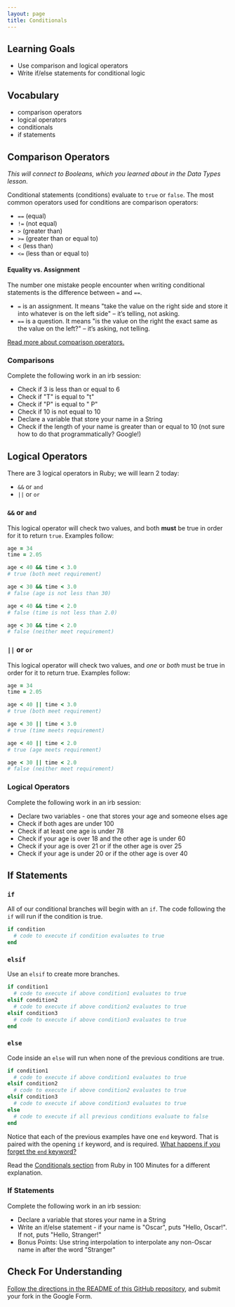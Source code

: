 ```yaml
---
layout: page
title: Conditionals
---
```


## Learning Goals

- Use comparison and logical operators
- Write if/else statements for conditional logic

## Vocabulary

- comparison operators
- logical operators
- conditionals
- if statements

## Comparison Operators

_This will connect to Booleans, which you learned about in the Data Types lesson._

Conditional statements (conditions) evaluate to `true` or `false`. The most common operators used for conditions are comparison operators:

- `==` (equal)
- `!=` (not equal)
- `>` (greater than)
- `>=` (greater than or equal to)
- `<` (less than)
- `<=` (less than or equal to)

<div class="things-to-note">
  <h4>Equality vs. Assignment</h4>
  <p>The number one mistake people encounter when writing conditional statements is the difference between <code>=</code> and <code>==</code>.</p>
  <ul>
    <li><code>=</code> is an assignment. It means "take the value on the right side and store it into whatever is on the left side" – it’s telling, not asking.</li>
    <li><code>==</code> is a question. It means "is the value on the right the exact same as the value on the left?" – it’s asking, not telling.</li>
  </ul>
</div>

[Read more about comparison operators.](http://ruby-for-beginners.rubymonstas.org/operators/comparison.html)

<div class="try-it">
  <h3>Comparisons</h3> 
  <p>Complete the following work in an irb session:</p>
  <ul>
    <li>Check if 3 is less than or equal to 6</li>
    <li>Check if "T" is equal to "t"</li>
    <li>Check if "P" is equal to " P"</li>
    <li>Check if 10 is not equal to 10</li>
    <li>Declare a variable that store your name in a String</li>
    <li>Check if the length of your name is greater than or equal to 10 (not sure how to do that programmatically? Google!)</li>
  </ul>
</div>

## Logical Operators

There are 3 logical operators in Ruby; we will learn 2 today:
- `&&` or `and`
- `||` or `or`

### `&&` or `and`
This logical operator will check two values, and both **must** be true in order for it to return `true`. Examples follow:

```ruby
age = 34
time = 2.05

age < 40 && time < 3.0
# true (both meet requirement)

age < 30 && time < 3.0
# false (age is not less than 30)

age < 40 && time < 2.0
# false (time is not less than 2.0)

age < 30 && time < 2.0
# false (neither meet requirement)
```

### `||` or `or`
This logical operator will check two values, and _one_ or _both_ must be true in order for it to return true. Examples follow:

```ruby
age = 34
time = 2.05

age < 40 || time < 3.0
# true (both meet requirement)

age < 30 || time < 3.0
# true (time meets requirement)

age < 40 || time < 2.0
# true (age meets requirement)

age < 30 || time < 2.0
# false (neither meet requirement)
```

<div class="try-it">
  <h3>Logical Operators</h3> 
  <p>Complete the following work in an irb session:</p>
  <ul>
    <li>Declare two variables - one that stores your age and someone elses age</li>
    <li>Check if both ages are under 100</li>
    <li>Check if at least one age is under 78</li>
    <li>Check if your age is over 18 and the other age is under 60</li>
    <li>Check if your age is over 21 or if the other age is over 25</li>
    <li>Check if your age is under 20 or if the other age is over 40</li>
  </ul>
</div>

## If Statements

### `if`
All of our conditional branches will begin with an `if`. The code following the `if` will run if the condition is true.

```ruby
if condition
  # code to execute if condition evaluates to true
end
```

### `elsif`
Use an `elsif` to create more branches.

```ruby
if condition1
  # code to execute if above condition1 evaluates to true
elsif condition2
  # code to execute if above condition2 evaluates to true
elsif condition3
  # code to execute if above condition3 evaluates to true
end
```

### `else`
Code inside an `else` will run when none of the previous conditions are true.

```ruby
if condition1
  # code to execute if above condition1 evaluates to true
elsif condition2
  # code to execute if above condition2 evaluates to true
elsif condition3
  # code to execute if above condition3 evaluates to true
else
  # code to execute if all previous conditions evaluate to false
end
```

Notice that each of the previous examples have one `end` keyword. That is paired with the opening `if` keyword, and is required. [What happens if you forget the `end` keyword?](https://teamtreehouse.com/community/syntax-error-unexpected-endofinput-expecting-keywordend)

Read the [Conditionals section](http://tutorials.jumpstartlab.com/projects/ruby_in_100_minutes.html#9.-conditionals) from Ruby in 100 Minutes for a different explanation.

<div class="try-it">
  <h3>If Statements</h3> 
  <p>Complete the following work in an irb session:</p>
  <ul>
    <li>Declare a variable that stores your name in a String</li>
    <li>Write an if/else statement - if your name is "Oscar", puts "Hello, Oscar!". If not, puts "Hello, Stranger!"</li>
    <li>Bonus Points: Use string interpolation to interpolate any non-Oscar name in after the word "Stranger"</li>
  </ul>
</div>

## Check For Understanding

[Follow the directions in the README of this GitHub repository](https://github.com/ameseee/conditionals-cfu-am0), and submit your fork in the Google Form.
<br><br><br>

